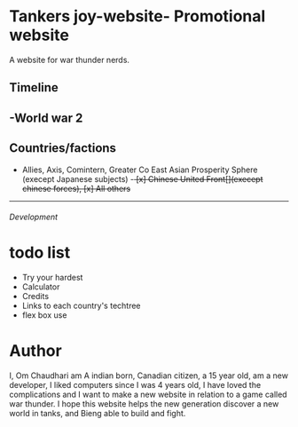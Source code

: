 # Tankers joy-website- Promotional website
A website for war thunder nerds.

## Timeline
-World war 2
----
## Countries/factions
- Allies, Axis, Comintern, Greater Co East Asian Prosperity Sphere (execept Japanese subjects)
-<del> [x] Chinese United Front[](execept chinese forces), [x] All others </del>
---




###### Development


# todo list

- Try your hardest
- Calculator
- Credits
- Links to each country's techtree
- flex box use



# Author
I, Om Chaudhari am A indian born, Canadian citizen, a 15 year old, am a new developer, I liked computers since I was 4 years old, I have loved the complications and I want to make a new website in relation to a game called war thunder. I hope this website helps the new generation discover a new world in tanks, and Bieng able to build and fight. 



